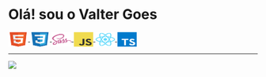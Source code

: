 <h1>Olá! sou o Valter Goes</h1>


<div style="display: inline-block;">  
<!--   <img align="center" height="30" width="40" src="https://cdn.jsdelivr.net/gh/devicons/devicon/icons/python/python-original.svg"> -->
  <a href="https://developer.mozilla.org/en-US/docs/Web/HTML" target="_blank"> <img align="center" alt="HTML5 icon" height="30" width="40" src="https://github.com/devicons/devicon/blob/master/icons/html5/html5-original.svg"> </a>
  <a href="https://developer.mozilla.org/en-US/docs/Web/CSS" target="_blank"> <img align="center" alt="CSS3 icon" height="30" width="40" src="https://github.com/devicons/devicon/blob/master/icons/css3/css3-original.svg"> </a>
  <a href="https://sass-lang.com/" target="_blank"> <img align="center" alt="SASS icon" height="30" width="40" src="https://github.com/devicons/devicon/blob/master/icons/sass/sass-original.svg"> </a>
  <a href="https://developer.mozilla.org/en-US/docs/Web/JavaScript" target="_blank"> <img align="center" alt="Javascript icon" height="30" width="40" src="https://github.com/devicons/devicon/blob/master/icons/javascript/javascript-original.svg"> </a>
  <a href="https://pt-br.reactjs.org" target="_blank"> <img align="center" alt="React icon" height="30" width="40" src="https://github.com/devicons/devicon/blob/master/icons/react/react-original.svg"> </a>
  <a href="https://www.typescriptlang.org" target="_blank"> <img align="center" alt="Typescript icon" height="30" width="40" src="https://github.com/devicons/devicon/blob/master/icons/typescript/typescript-original.svg"> </a>
</div>

<hr>

<div>
<a href="https://www.linkedin.com/in/valter-goes-896782249" target= "_blanck"><img src="https://img.shields.io/badge/LinkedIn-0077B5?style=for-the-badge&logo=linkedin&logoColor=white" target="_blanck"></a>
</div>
